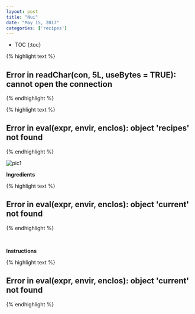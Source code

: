 ```yaml
---
layout: post
title: "Nui"
date: "May 15, 2017"
categories: ['recipes']
---
```


* TOC
{:toc}


{% highlight text %}
## Error in readChar(con, 5L, useBytes = TRUE): cannot open the connection
{% endhighlight %}



{% highlight text %}
## Error in eval(expr, envir, enclos): object 'recipes' not found
{% endhighlight %}

![pic1](http://jnguyen92.github.io/nhuyhoa/figure/food/Nui.JPG)

**Ingredients**


{% highlight text %}
## Error in eval(expr, envir, enclos): object 'current' not found
{% endhighlight %}

<br>

**Instructions**


{% highlight text %}
## Error in eval(expr, envir, enclos): object 'current' not found
{% endhighlight %}

